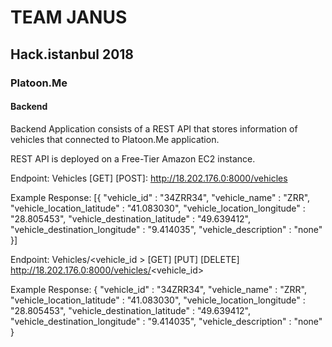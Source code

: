 # TEAM JANUS
## Hack.istanbul 2018
### Platoon.Me
#### Backend

Backend Application consists of a REST API that stores information of vehicles that connected to Platoon.Me application.

REST API is deployed on a Free-Tier Amazon EC2 instance.

Endpoint: Vehicles [GET] [POST]:
http://18.202.176.0:8000/vehicles

  Example Response:
  [{
	  "vehicle_id" : "34ZRR34",
    "vehicle_name" : "ZRR",
    "vehicle_location_latitude" : "41.083030",
    "vehicle_location_longitude" : "28.805453",
    "vehicle_destination_latitude" : "49.639412",
    "vehicle_destination_longitude" : "9.414035",
    "vehicle_description" : "none"
  }]

Endpoint: Vehicles/<vehicle_id > [GET] [PUT] [DELETE]
http://18.202.176.0:8000/vehicles/<vehicle_id>

  Example Response:
  {
	  "vehicle_id" : "34ZRR34",
    "vehicle_name" : "ZRR",
    "vehicle_location_latitude" : "41.083030",
    "vehicle_location_longitude" : "28.805453",
    "vehicle_destination_latitude" : "49.639412",
    "vehicle_destination_longitude" : "9.414035",
    "vehicle_description" : "none"
  }

